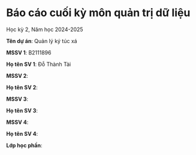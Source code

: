 # Báo cáo cuối kỳ môn quản trị dữ liệu


Học kỳ 2, Năm học 2024-2025

**Tên dự án**: Quản lý ký túc xá

**MSSV 1**: B2111896

**Họ tên SV 1**: Đỗ Thành Tài

**MSSV 2**:

**Họ tên SV 2**:

**MSSV 3**:

**Họ tên SV 3**:

**MSSV 4**:

**Họ tên SV 4**:

**Lớp học phần**: 
